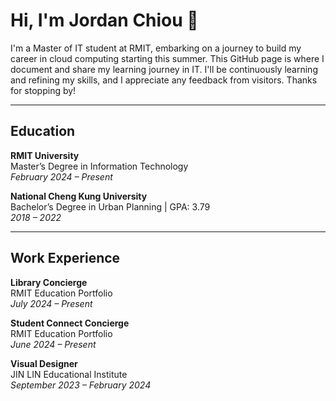 # Hi, I'm Jordan Chiou 👋

I'm a Master of IT student at RMIT, embarking on a journey to build my career in cloud computing starting this summer. This GitHub page is where I document and share my learning journey in IT. I'll be continuously learning and refining my skills, and I appreciate any feedback from visitors. Thanks for stopping by!

---

## Education

**RMIT University**  
Master’s Degree in Information Technology  
_February 2024 – Present_

**National Cheng Kung University**  
Bachelor’s Degree in Urban Planning | GPA: 3.79  
_2018 – 2022_

---

## Work Experience

**Library Concierge**  
RMIT Education Portfolio  
_July 2024 – Present_

**Student Connect Concierge**  
RMIT Education Portfolio  
_June 2024 – Present_

**Visual Designer**  
JIN LIN Educational Institute  
_September 2023 – February 2024_
